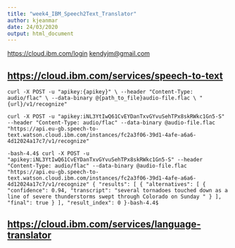 ```yaml
---
title: "week4_IBM_Speech2Text_Translator"
author: kjeanmar
date: 24/03/2020
output: html_document
---
```


https://cloud.ibm.com/login
kendyjm@gmail.com

## https://cloud.ibm.com/services/speech-to-text
`curl -X POST -u "apikey:{apikey}" \
--header "Content-Type: audio/flac" \
--data-binary @{path_to_file}audio-file.flac \
"{url}/v1/recognize"`

`curl -X POST -u "apikey:iNL3YtIwQ61CvEYDanTxvGYvuSehTPx8skRWkc1Gn5-S" --header "Content-Type: audio/flac" --data-binary @audio-file.flac "https://api.eu-gb.speech-to-text.watson.cloud.ibm.com/instances/fc2a3f06-39d1-4afe-a6a6-4d12024a17c7/v1/recognize"`

`-bash-4.4$ curl -X POST -u "apikey:iNL3YtIwQ61CvEYDanTxvGYvuSehTPx8skRWkc1Gn5-S" --header "Content-Type: audio/flac" --data-binary @audio-file.flac "https://api.eu-gb.speech-to-text.watson.cloud.ibm.com/instances/fc2a3f06-39d1-4afe-a6a6-4d12024a17c7/v1/recognize"
{
   "results": [
      {
         "alternatives": [
            {
               "confidence": 0.94,
               "transcript": "several tornadoes touched down as a line of severe thunderstorms swept through Colorado on Sunday "
            }
         ],
         "final": true
      }
   ],
   "result_index": 0
}-bash-4.4$`


## https://cloud.ibm.com/services/language-translator
